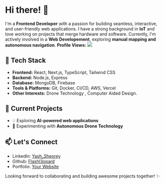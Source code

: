 # Hi there! 👋

I'm a **Frontend Developer** with a passion for building seamless, interactive, and user-friendly web applications. I have a strong background in **IoT** and love working on projects that merge hardware and software. Currently, I'm actively involved in a **Web Developement**, exploring **manual mapping and autonomous navigation**.
 **Profile Views:** ![](https://komarev.com/ghpvc/?username=Flashl3opard&label=Profile%20views&color=0e75b6&style=flat)

## 🔧 Tech Stack
- **Frontend:** React, Next.js, TypeScript, Tailwind CSS
- **Backend:** Node.js, Express
- **Database:** MongoDB, Firebase
- **Tools & Platforms:** Git, Docker, CI/CD, AWS, Vercel
- **Other Interests:** Drone Technology , Computer Aided Design.

## 🚀 Current Projects
- 💡 Exploring **AI-powered web applications**
- 🔧 Experimenting with **Autonomous Drone Technology**

## 📫 Let's Connect
- LinkedIn: [Yash_Sheorey]([#](https://www.linkedin.com/in/yash-sheorey-94661b28b/))
- Github: [Flashl3opard](https://github.com/Flashl3opard)
- Portfolio: [Your Website](#)

Looking forward to collaborating and building awesome projects together! ✨

